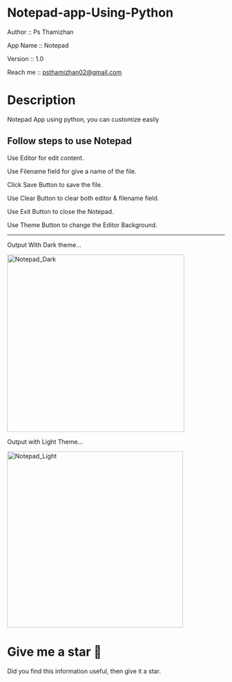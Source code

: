 # Notepad-app-Using-Python

Author :: Ps Thamizhan

App Name :: Notepad

Version :: 1.0

Reach me :: psthamizhan02@gmail.com

# Description

Notepad App using python, you can customize easily

Follow steps to use Notepad
-------------------------------------------------------
Use Editor for edit content.

Use Filename field for give a name of the file.


Click Save Button to save the file.


Use Clear Button to clear both editor & filename field.


Use Exit Button to close the Notepad.


Use Theme Button to change the Editor Background.

-------------------------------------------------------
Output With Dark theme...

<img width="410" alt="Notepad_Dark" src="https://github.com/psvel6672/Notepad-app-Using-Python/assets/140797046/ee9f6e03-7836-4461-b2ac-4828bcab1e08">

Output with Light Theme...

<img width="407" alt="Notepad_Light" src="https://github.com/psvel6672/Notepad-app-Using-Python/assets/140797046/decb0cf6-b4d7-410b-bcf2-67d44a81693f">

# Give me a star 🌟

Did you find this information useful, then give it a star.


